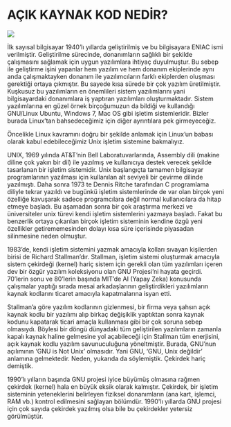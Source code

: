 # AÇIK KAYNAK KOD NEDİR?

![](https://lh3.googleusercontent.com/xYGWQbtjhEpz5vnLgrTr5_9F-NZg-LSaydlXT1z6jAv8M7ZkkR1R2WoSG4FsB_P_a2_YecEVN1SX)

İlk sayısal bilgisayar 1940’lı yıllarda geliştirilmiş ve bu bilgisayara ENIAC ismi verilmiştir. Geliştirilme sürecinde, donanımların sağlıklı bir şekilde çalışmasını sağlamak için uygun yazılımlara ihtiyaç duyulmuştur. Bu sebep ile geliştirme işini yapanlar hem yazılım ve hem donanım ekiplerinde aynı anda çalışmaktayken donanım ile yazılımcıların farklı ekiplerden oluşması gerektiği ortaya çıkmıştır. Bu sayede kısa sürede bir çok yazılım üretilmiştir. Kuşkusuz bu yazılımların en önemlileri sistem yazılımlarını yani bilgisayardaki donanımlara iş yaptıran yazılımları oluşturmaktadır. Sistem yazılımlarına en güzel örnek birçoğumuzun da bildiği ve kullandığı GNU/Linux Ubuntu, Windows 7, Mac OS gibi işletim sistemleridir. Bizler burada Linux’tan bahsedeceğimiz için diğer ayrıntılara pek girmeyeceğiz.

Öncelikle Linux kavramını doğru bir şekilde anlamak için Linux’un babası olarak kabul edebileceğimiz Unix işletim sistemine bakmalıyız.

UNIX, 1969 yılında AT&T’nin Bell Laboratuvarlarında, Assembly dili (makine diline çok yakın bir dil) ile yazılmış ve kullanıcıya destek verecek şekilde tasarlanan bir işletim sistemidir. Unix başlangıçta tamamen bilgisayar programlarının yazılması için kullanılan alt seviyeli bir çevirme dilinde yazılmıştı. Daha sonra 1973 te Dennis Ritche tarafından C programlama diliyle tekrar yazıldı ve bugünkü işletim sistemlerinde de var olan birçok yeni özelliğe kavuşarak sadece programcılara değil normal kullanıcılara da hitap etmeye başladı. Bu aşamadan sonra bir çok araştırma merkezi ve üniversiteler unix türevi kendi işletim sistemlerini yazmaya başladı. Fakat bu benzerlik ortaya çıkarılan birçok işletim sisteminin kendine özgü yeni özellikler getirememesinden dolayı kısa süre içerisinde piyasadan silinmesine neden olmuştur.

1983’de, kendi işletim sistemini yazmak amacıyla kolları sıvayan kişilerden birisi de Richard Stallman’dır. Stallman,  işletim sistemi oluşturmak amacıyla sistem çekirdeği (kernel) hariç sistem için gerekli olan tüm yazılımları içeren dev bir özgür yazılım koleksiyonu olan GNU Projesi’ni hayata geçirdi. 70’lerin sonu ve 80’lerin başında MIT’de AI (Yapay Zeka) konusunda çalışmalar yaptığı sırada mesai arkadaşlarının geliştirdikleri yazılımların kaynak kodlarını ticaret amacıyla kapatmalarına isyan etti.

Stallman’a göre yazılım kodlarının gizlenmesi, bir firma veya şahsın açık kaynak kodlu bir yazılımı alıp birkaç değişiklik yaptıktan sonra kaynak kodunu kapatarak ticari amaçla kullanması gibi bir çok soruna sebep olmasıydı. Böylesi bir döngü dünyadaki tüm geliştirilen yazılımların zamanla kapalı kaynak haline gelmesine yol açabileceği için Stallman tüm enerjisini, açık kaynak kodlu yazılım savunuculuğuna yöneltmiştir. Burada, GNU’nun açılımının ‘GNU is Not Unix’ olmasıdır. Yani GNU, ‘GNU, Unix değildir’ anlamına gelmektedir. Neden, yukarıda da söylemiştik. Çekirdek hariç demiştik.

1990’lı yılların başında GNU projesi iyice büyümüş olmasına rağmen çekirdek (kernel) hala en büyük eksik olarak kalmıştır. Çekirdek, bir işletim sisteminin yeteneklerini belirleyen fiziksel donanımların (ana kart, işlemci, RAM vb.) kontrol edilmesini sağlayan bölümdür. 1990'lı yıllarda GNU projesi için çok sayıda çekirdek yazılmış olsa bile bu çekirdekler yetersiz görülmüştür.

